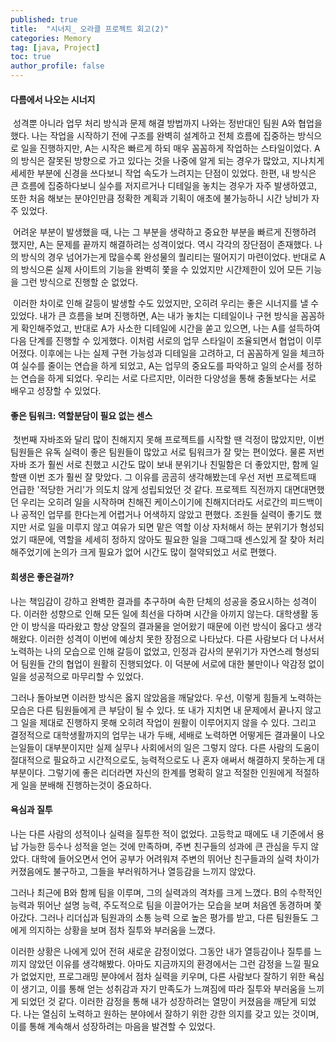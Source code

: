 ```yaml
---
published: true
title:  "시너지_ 오라클 프로젝트 회고(2)"
categories: Memory
tag: [java, Project] 
toc: true
author_profile: false 
---
```




#### 다름에서 나오는 시너지

​	성격뿐 아니라 업무 처리 방식과 문제 해결 방법까지 나와는 정반대인 팀원  A와 협업을 했다. 나는 작업을 시작하기 전에 구조를 완벽히 설계하고 전체 흐름에 집중하는 방식으로 일을 진행하지만, A는 시작은 빠르게 하되 매우 꼼꼼하게 작업하는 스타일이었다. A의 방식은 잘못된 방향으로 가고 있다는 것을 나중에 알게 되는 경우가 많았고, 지나치게 세세한 부분에 신경을 쓰다보니 작업 속도가 느려지는 단점이 있었다. 한편, 내 방식은 큰 흐름에 집중하다보니 실수를 저지르거나 디테일을 놓치는 경우가 자주 발생하였고, 또한 처음 해보는 분야인만큼 정확한 계획과 기획이 애초에 불가능하니 시간 낭비가 자주 있었다.

​	어려운 부분이 발생했을 때, 나는 그 부분을 생략하고 중요한 부분을 빠르게 진행하려 했지만, A는 문제를 끝까지 해결하려는 성격이었다. 역시 각각의 장단점이 존재했다. 나의 방식의 경우 넘어가는게 많을수록 완성물의 퀄리티는 떨어지기 마련이었다. 반대로 A의 방식으론 실제 사이트의 기능을 완벽히 쫓을 수 있었지만 시간제한이 있어 모든 기능을 그런 방식으로 진행할 순 없었다. 

​	이러한 차이로 인해 갈등이 발생할 수도 있었지만, 오히려 우리는 좋은 시너지를 낼 수 있었다. 내가 큰 흐름을 보며 진행하면, A는 내가 놓치는 디테일이나 구현 방식을 꼼꼼하게 확인해주었고, 반대로 A가 사소한 디테일에 시간을 쏟고 있으면, 나는 A를 설득하여 다음 단계를 진행할 수 있게했다. 이처럼 서로의 업무 스타일이 조율되면서 협업이 이루어졌다. 이후에는 나는 실제 구현 가능성과 디테일을 고려하고, 더 꼼꼼하게 일을 체크하여 실수를 줄이는 연습을 하게 되었고, A는 업무의 중요도를 파악하고 일의 순서를 정하는 연습을 하게 되었다. 우리는 서로 다르지만,  이러한 다양성을 통해 충돌보다는 서로 배우고 성장할 수 있었다.



#### 좋은 팀워크: 역할분담이 필요 없는 센스 

​	 첫번째 자바조와 달리 많이 친해지지 못해 프로젝트를 시작할 땐 걱정이 많았지만, 이번 팀원들은 유독 실력이 좋은 팀원들이 많았고 서로 팀워크가 잘 맞는 편이었다. 물론 저번 자바 조가 훨씬 서로 친했고 시간도 많이 보내 분위기나 친밀함은 더 좋았지만, 함께 일할땐 이번 조가 훨씬 잘 맞았다. 그 이유를 곰곰히 생각해봤는데 우선 저번 프로젝트때 언급한 '적당한 거리'가 의도치 않게 성립되었던 것 같다. 프로젝트 직전까지 대면대면했던 우리는 오히려 일을 시작하며 친해진 케이스이기에 친해지더라도 서로간의 피드백이나 공적인 업무를 한다는게 어렵거나 어색하지 않았고 편했다. 조원들 실력이 좋기도 했지만 서로 일을 미루지 않고 여유가 되면 맡은 역할 이상 자처해서 하는 분위기가 형성되었기 때문에, 역할을 세세히 정하지 않아도 필요한 일을 그때그때 센스있게 잘 찾아 처리해주었기에 논의가 크게 필요가 없어 시간도 많이 절약되었고 서로 편했다.



#### 희생은 좋은걸까?

나는 책임감이 강하고 완벽한 결과를 추구하며 속한 단체의 성공을 중요시하는 성격이다. 이러한 성향으로 인해 모든 일에 최선을 다하며 시간을 아끼지 않는다. 대학생활 동안 이 방식을 따라왔고 항상 양질의 결과물을 얻어왔기 때문에 이런 방식이 옳다고 생각해왔다. 이러한 성격이 이번에 예상치 못한 장점으로 나타났다. 다른 사람보다 더 나서서 노력하는 나의 모습으로 인해 갈등이 없었고, 인정과 감사의 분위기가 자연스레 형성되어 팀원들 간의 협업이 원활히 진행되었다. 이 덕분에 서로에 대한 불만이나 악감정 없이 일을 성공적으로 마무리할 수 있었다.

그러나 돌아보면 이러한 방식은 옳지 않았음을 깨달았다.  우선, 이렇게 힘들게 노력하는 모습은 다른 팀원들에게 큰 부담이 될 수 있다. 또 내가 지치면 내 문제에서 끝나지 않고 그 일을 제대로 진행하지 못해 오히려 작업이 원활이 이루어지지 않을 수 있다. 그리고 결정적으로 대학생활까지의 업무는 내가 두배, 세배로 노력하면 어떻게든 결과물이 나오는일들이 대부분이지만 실제 실무나 사회에서의 일은 그렇지 않다. 다른 사람의 도움이 절대적으로 필요하고 시간적으로도, 능력적으로도 나 혼자 애써서 해결하지 못하는게 대부분이다. 그렇기에 좋은 리더라면 자신의 한계를 명확히 알고 적절한 인원에게 적절하게 일을 분배해 진행하는것이 중요하다. 



#### 욕심과 질투

나는 다른 사람의 성적이나 실력을 질투한 적이 없었다. 고등학교 때에도 내 기준에서 용납 가능한 등수나 성적을 얻는 것에 만족하며, 주변 친구들의 성과에 큰 관심을 두지 않았다. 대학에 들어오면서 언어 공부가 어려워져 주변의 뛰어난 친구들과의 실력 차이가 커졌음에도 불구하고, 그들을 부러워하거나 열등감을 느끼지 않았다. 

그러나 최근에 B와 함께 팀을 이루며, 그의 실력과의 격차를 크게 느꼈다. B의 수학적인 능력과 뛰어난 설명 능력, 주도적으로 팀을 이끌어가는 모습을 보며 처음엔 동경하며 쫓아갔다. 그러나 리더십과 팀원과의 소통 능력 으로 높은 평가를 받고, 다른 팀원들도 그에게 의지하는 상황을 보며 점차 질투와 부러움을 느꼈다. 

이러한 상황은 나에게 있어 전혀 새로운 감정이었다. 그동안 내가 열등감이나 질투를 느끼지 않았던 이유를 생각해봤다. 아마도 지금까지의 환경에서는 그런 감정을 느낄 필요가 없었지만,  프로그래밍 분야에서 점차 실력을 키우며, 다른 사람보다 잘하기 위한 욕심이 생기고, 이를 통해 얻는 성취감과 자기 만족도가 느껴짐에 따라 질투와 부러움을 느끼게 되었던 것 같다. 이러한 감정을 통해 내가 성장하려는 열망이 커졌음을 깨닫게 되었다. 나는 열심히 노력하고 원하는 분야에서 잘하기 위한 강한 의지를 갖고 있는 것이며, 이를 통해 계속해서 성장하려는 마음을 발견할 수 있었다. 
